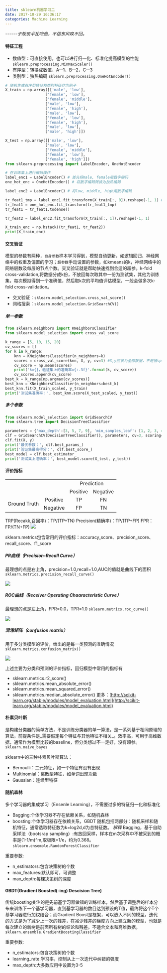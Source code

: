 ```yaml
---
title: sklearn机器学习二
date: 2017-10-29 16:36:17
categories: Machine Learning
---
```

*------子规夜半犹啼血，不信东风唤不回。*


#### 特征工程
+ 数值型：可直接使用，也可以进行归一化、标准化提高模型的性能
 `sklearn.preprocessing.MinMaxScaler()`
+ 有序型：转换成数值，A--1，B--2，C--3
+ 类别型：独热编码
 `sklearn.preprocessing.OneHotEncoder()`

<!-- more -->
``` python
# 随机生成有序型特征和类别特征作为例子
X_train = np.array([['male', 'low'],
                  ['female', 'low'],
                  ['female', 'middle'],
                  ['male', 'low'],
                  ['female', 'high'],
                  ['male', 'low'],
                  ['female', 'low'],
                  ['female', 'high'],
                  ['male', 'low'],
                  ['male', 'high']])

X_test = np.array([['male', 'low'],
                  ['male', 'low'],
                  ['female', 'middle'],
                  ['female', 'low'],
                  ['female', 'high']])
from sklearn.preprocessing import LabelEncoder, OneHotEncoder

# 在训练集上进行编码操作
label_enc1 = LabelEncoder() # 首先将male, female用数字编码
one_hot_enc = OneHotEncoder() # 将数字编码转换为独热编码

label_enc2 = LabelEncoder() # 将low, middle, high用数字编码

tr_feat1_tmp = label_enc1.fit_transform(X_train[:, 0]).reshape(-1, 1) # reshape(-1, 1)保证为一维列向量
tr_feat1 = one_hot_enc.fit_transform(tr_feat1_tmp) 
tr_feat1 = tr_feat1.todense()

tr_feat2 = label_enc2.fit_transform(X_train[:, 1]).reshape(-1, 1)

X_train_enc = np.hstack((tr_feat1, tr_feat2))
print(X_train_enc)
```

#### 交叉验证
模型的参数有两种，`自身参数`样本学习得到，模型自动更新，如逻辑回归、神经网络中的权重及偏置的学习；`超参数`手动设置的参数，如kmeans的k，神经网络中的网络层数及每层的节点个数。交叉验证就是帮助快速找到合适的超参。k-fold cross-validation,将数据分成k份，不放回每次取其中一份为测试集，其他为训练集，每次模拟得到一个准确值，然后取k次的平均值评估模型，一般会做多次k-fold cross-validation。
+ 交叉验证：`sklearn.model_selection.cross_val_score()`
+ 网格搜索：`sklearn.model_selection.GridSearchCV()`

##### 单一参数
``` python
from sklearn.neighbors import KNeighborsClassifier
from sklearn.model_selection import cross_val_score

k_range = [5, 10, 15, 20]
cv_scores = []
for k in k_range:
    knn = KNeighborsClassifier(n_neighbors=k)
    scores = cross_val_score(knn, X, y, cv=3) #X,y应该为全部数据，不是被split的，cv=3表示3fold
    cv_score = np.mean(scores)
    print('k={}，验证集上的准确率={:.3f}'.format(k, cv_score))
    cv_scores.append(cv_score)
best_k = k_range[np.argmax(cv_scores)]
best_knn = KNeighborsClassifier(n_neighbors=best_k)
best_knn.fit(X_train_scaled, y_train)
print('测试集准确率：', best_knn.score(X_test_scaled, y_test))

```

##### 多个参数

``` python
from sklearn.model_selection import GridSearchCV
from sklearn.tree import DecisionTreeClassifier

parameters = {'max_depth':[3, 5, 7, 9], 'min_samples_leaf': [1, 2, 3, 4]}
clf = GridSearchCV(DecisionTreeClassifier(), parameters, cv=3, scoring='accuracy')
clf.fit(X, y)
print('最优参数：', clf.best_params_)
print('验证集最高得分：', clf.best_score_)
best_model = clf.best_estimator_
print('测试集上准确率：', best_model.score(X_test, y_test))
```

#### 评价指标
<table><tr><td></td><td></td><td colspan="2" align="center">Prediction</td></tr>
<tr><td></td><td></td><td  align="center">Positive</td><td  align="center">Negative</td></tr>
<tr><td rowspan="2" align="center">Ground Truth</td><td align="center">Positive</td><td align="center">TP</td><td align="center">FN</td></tr>
<tr><td align="center">Negative</td><td align="center">FP</td><td align="center">TN</td></tr></table>

TRP(Recakk,召回率)：TP/(TP+TN)
Precision(精确率)：TP/(TP+FP)
FPR：FP/(TN+FP)
![](http://okqlmzer2.bkt.clouddn.com/%E5%BE%AE%E4%BF%A1%E6%88%AA%E5%9B%BE_20171029184051.png)

sklearn.metrics包含常用的评价指标：accuracy_score、precision_score、recall_score、f1_score

##### PR曲线（Precision-Recall Curve）
最理想的点是右上角，precision=1.0,recall=1.0,AUC的值就是曲线下的面积
`sklearn.metrics.precision_recall_curve()`

![](http://okqlmzer2.bkt.clouddn.com/%E5%BE%AE%E4%BF%A1%E6%88%AA%E5%9B%BE_20171029193422PR.png)

##### ROC曲线（Receiver Operating Chaaracteristic Curve）
最理想的点是左上角，FPR=0.0，TPR=1.0
`sklearn.metrics.roc_curve()`

![](http://okqlmzer2.bkt.clouddn.com/%E5%BE%AE%E4%BF%A1%E6%88%AA%E5%9B%BE_20171029193440ROC.png)

##### 混淆矩阵（confusion matrix）
用于多分类模型的评价，给出的是每一类预测的准确情况
`sklearn.metrics.confusion_matrix()`

![](http://okqlmzer2.bkt.clouddn.com/%E5%BE%AE%E4%BF%A1%E6%88%AA%E5%9B%BE_20171029193502CM.png)

上述主要为分类和预测的评价指标，回归模型中常用的指标有
+ sklearn.metrics.r2_score()
+ sklearn.metrics.mean_absolute_error()
+ sklearn.metrics.mean_squared_error()
+ sklearn.metrics.median_absolute_error()
更多：[http://scikit-learn.org/stable/modules/model_evaluation.html](http://scikit-learn.org/stable/modules/model_evaluation.html)

#### 朴素贝叶斯
是构建分类器的简单方法，不是训练分类器的单一算法，是一系列基于相同原理的算法，前提条件是_需要假定每个特征与其他特征不相关_。效率高，可用于高维数据，通常作为模型比较的baseline，但分类想过不一定好，没有超参。
`sklearn.naive_bayes`

sklearn中的三种朴素贝叶斯算法：
+ Bernoulli：二元特征，如一个特征有没有出现
+ Multinomial：离散型特征，如单词出现次数
+ Gaussian：连续型特征

#### 随机森林
多个学习器的集成学习（Ensenle Learning），不需要过多的特征归一化和标准化
+ Bagging:个体学习器不存在依赖关系，如随机森林
+ boosting:个体学习器存在依赖关系，GBDT
随机包括两部分：随机采样和随机特征，通常选取特征数为k=log2d,d为总特征数。
*解释* Bagging，基于自助采样法（bootsrap sampling）:有放回采样，样本在m次采样中不被采到的概率是(1-1/m)^m,取极限=1/e，约为0.368。
`sklearn.ensemble.RandomForestClassifier`

重要参数:
+ n_estimators:包含决策树的个数
+ max_features:默认即可，可调整
+ max_depth:每棵决策树的深度

#### GBDT(Gradient Boosted(-ing) Descision Tree)
传统boosting关注的是先前基学习器做错的训练样本，然后基于调整后的样本分布来训练下一个基学习器，直到基学习器的数目达到预设的T值，最终将这个T个基学习器进行加权结合；而Gradient Boost是框架，可以嵌入不同的模型，迭代的方式是为了减少上一次的残差，在减少残差的梯度方向上建立新的模型，也就是每次建立的新树是前面所有树的结论和残差。不适合文本和高维数据。
`sklearn.ensemble.GradientBoostingClassifier`

重要参数:
+ n_estimators:包含决策树的个数
+ learning_rate:学习率，控制从上一次迭代中纠错的强度
+ max_depth:大多数应用中设置为3-5












